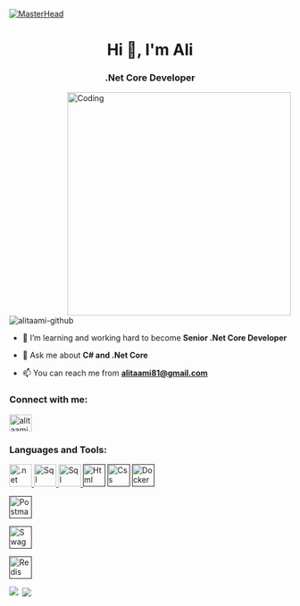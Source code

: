  [![MasterHead](https://wallpapercave.com/dwp2x/wp6582675.jpg)](https://rishavchanda.io)

<h1 align="center">Hi 👋, I'm Ali</h1>
<h3 align="center">.Net Core Developer</h3>
<img align="right" alt="Coding" width="400" src="https://camo.githubusercontent.com/b86a9047afd5ab67de4d8d1c1ce6293db7900b997bb10cfdeec7046e7f035fe3/68747470733a2f2f6d69726f2e6d656469756d2e636f6d2f6d61782f313336302f312a495247486d69477361313673746564517649615a66772e676966">
<p align="left"> <img src="https://komarev.com/ghpvc/?username=alitaami-github&label=Profile%20views&color=0e75b6&style=flat" alt="alitaami-github" /> </p>

- 🌱 I’m learning and working hard to become **Senior .Net Core Developer**

- 💬 Ask me about  **C# and .Net Core** 

- 📫 You can reach me from **alitaami81@gmail.com**

<h3 align="left">Connect with me:</h3>
<p align="left">
<a href="https://www.linkedin.com/in/ali-taami-2745a525b/" target="blank"><img align="center" src="https://raw.githubusercontent.com/rahuldkjain/github-profile-readme-generator/master/src/images/icons/Social/linked-in-alt.svg" alt="alitaami" height="30" width="40" /></a>


<h3 align="left">Languages and Tools:</h3>

<p align="left"> 
     <a href="https://dotnet.microsoft.com/" target="_blank" rel="noreferrer"> <img src="https://brandeps.com/logo-download/C/C-Sharp-logo-vector-01.svg" alt=".net" width="40" height="40"/> </a>   
    <a href="https://dotnet.microsoft.com/" target="_blank" rel="noreferrer"> <img src="https://brandeps.com/icon-download/V/Visual-studio-icon-vector-02.svg" alt="Sql" width="40" height="40"/> </a>
  <a href="https://www.microsoft.com/en-us/sql-server/sql-server-downloads" target="_blank" rel="noreferrer"> <img src="https://brandeps.com/logo-download/M/Microsoft-sql-server-logo-vector-01.svg" alt="Sql" width="40" height="40"/> </a>
   <a href="" target="_blank" rel="noreferrer"> <img src="https://brandeps.com/logo-download/H/HTML-5-logo-vector-01.svg" alt="Html" width="40" height="40"/></a>
    <a href="" target="_blank" rel="noreferrer"> <img src="https://brandeps.com/icon-download/C/Css-3-icon-vector-02.svg" alt="Css" width="40" height="40"/></a>
   <a href="" target="_blank" rel="noreferrer"> <img src="https://brandeps.com/logo-download/D/Docker-logo-vector-01.svg" alt="Docker" width="40" height="40"/> </a></p>
   <a href="" target="_blank" rel="noreferrer"> <img src="https://brandeps.com/icon-download/P/Postman-icon-vector-02.svg" alt="Postman" width="40" height="40"/> </a></p>
   <a href="" target="_blank" rel="noreferrer"> <img src="https://brandeps.com/icon-download/S/Swagger-icon-vector-02.svg" alt="Swagger" width="40" height="40"/> </a></p>
   <a href="" target="_blank" rel="noreferrer"> <img src="https://brandeps.com/icon-download/R/Redis-icon-vector-03.svg" alt="Redis" width="40" height="40"/> </a></p>
 

 
<p><img align="left" src="https://github-readme-stats.vercel.app/api/top-langs?username=alitaami&show_icons=true&locale=en&layout=compact"  /></p>

<p>&nbsp;<img align="center" src="https://github-readme-stats.vercel.app/api?username=alitaami&show_icons=true&locale=en" /></p>




